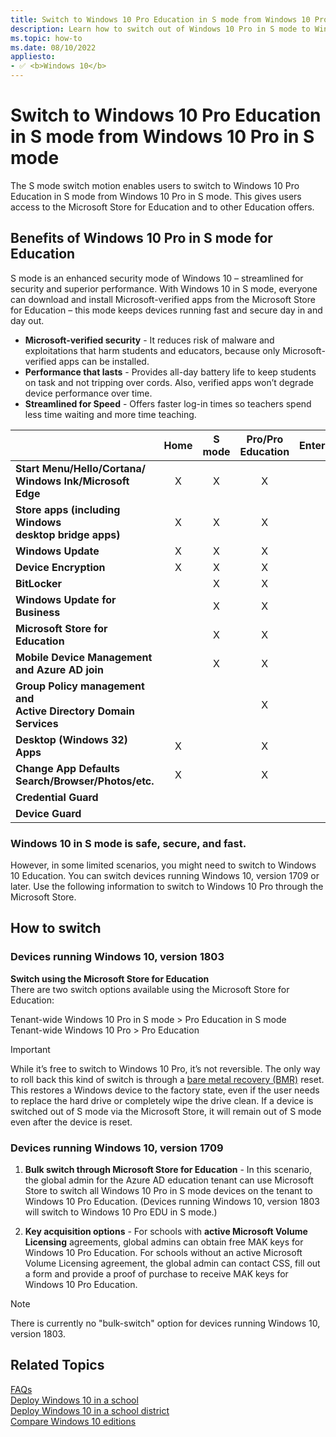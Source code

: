 ```yaml
---
title: Switch to Windows 10 Pro Education in S mode from Windows 10 Pro in S mode
description: Learn how to switch out of Windows 10 Pro in S mode to Windows 10 Pro Education.
ms.topic: how-to
ms.date: 08/10/2022
appliesto:
- ✅ <b>Windows 10</b>
---
```


# Switch to Windows 10 Pro Education in S mode from Windows 10 Pro in S mode
The S mode switch motion enables users to switch to Windows 10 Pro Education in S mode from Windows 10 Pro in S mode. This gives users access to the Microsoft Store for Education and to other Education offers.

## Benefits of Windows 10 Pro in S mode for Education

S mode is an enhanced security mode of Windows 10 – streamlined for security and superior performance. With Windows 10 in S mode, everyone can download and install Microsoft-verified apps from the Microsoft Store for Education – this mode keeps devices running fast and secure day in and day out. 

- **Microsoft-verified security** - It reduces risk of malware and exploitations that harm students and educators, because only Microsoft-verified apps can be installed.
- **Performance that lasts** - Provides all-day battery life to keep students on task and not tripping over cords. Also, verified apps won’t degrade device performance over time.
- **Streamlined for Speed** - Offers faster log-in times so teachers spend less time waiting and more time teaching. 


|  |Home  |S mode  |Pro/Pro Education  |Enterprise/Education |
|:---------|:---:|:---:|:---:|:---:|
|**Start Menu/Hello/Cortana/<BR>Windows Ink/Microsoft Edge** | X | X | X | X |
|**Store apps (including Windows <BR>desktop bridge apps)** | X | X | X | X |
|**Windows Update** | X | X | X | X |
|**Device Encryption** | X | X | X | X |
|**BitLocker** | | X | X | X |
|**Windows Update for Business** |  | X | X | X |
|**Microsoft Store for Education** | | X | X | X |
|**Mobile Device Management**<BR> **and Azure AD join** | | X | X | X |
|**Group Policy management and** <BR>**Active Directory Domain Services** | | | X | X |
|**Desktop (Windows 32) Apps** | X | | X | X |
|**Change App Defaults**<BR>**Search/Browser/Photos/etc.** | X | | X | X |
|**Credential Guard** | | | | X |
|**Device Guard** | | | | X |

### Windows 10 in S mode is safe, secure, and fast.  
However, in some limited scenarios, you might need to switch to Windows 10 Education. You can switch devices running Windows 10, version 1709 or later. Use the following information to switch to Windows 10 Pro through the Microsoft Store. 

## How to switch

### Devices running Windows 10, version 1803

**Switch using the Microsoft Store for Education**<BR>
There are two switch options available using the Microsoft Store for Education:

Tenant-wide Windows 10 Pro in S mode > Pro Education in S mode <BR>
Tenant-wide Windows 10 Pro > Pro Education

> [!IMPORTANT]
> While it’s free to switch to Windows 10 Pro, it’s not reversible. The only way to roll back this kind of switch is through a [bare metal recovery (BMR)](/windows-hardware/manufacture/desktop/create-media-to-run-push-button-reset-features-s14) reset. This restores a Windows device to the factory state, even if the user needs to replace the hard drive or completely wipe the drive clean. If a device is switched out of S mode via the Microsoft Store, it will remain out of S mode even after the device is reset.

### Devices running Windows 10, version 1709

1. **Bulk switch through Microsoft Store for Education** - In this scenario, the global admin for the Azure AD education tenant can use Microsoft Store to switch all Windows 10 Pro in S mode devices on the tenant to Windows 10 Pro Education. (Devices running Windows 10, version 1803 will switch to Windows 10 Pro EDU in S mode.)

2. **Key acquisition options** - For schools with **active Microsoft Volume Licensing** agreements, global admins can obtain free MAK keys for Windows 10 Pro Education. For schools without an active Microsoft Volume Licensing agreement, the global admin can contact CSS, fill out a form and provide a proof of purchase to receive MAK keys for Windows 10 Pro Education.

> [!NOTE]
> There is currently no "bulk-switch" option for devices running Windows 10, version 1803. 

## Related Topics
[FAQs](https://support.microsoft.com/help/4020089/windows-10-in-s-mode-faq)<br>
[Deploy Windows 10 in a school](deploy-windows-10-in-a-school.md)<BR> 
[Deploy Windows 10 in a school district](deploy-windows-10-in-a-school-district.md) <BR>
[Compare Windows 10 editions](https://www.microsoft.com/WindowsForBusiness/Compare)